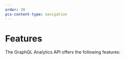 ```yaml
---
order: 20
pcx-content-type: navigation
---
```


# Features

The GraphQL Analytics API offers the following features:

<DirectoryListing path="/graphql-api/features" />
